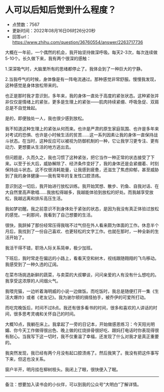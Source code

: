 # 人可以后知后觉到什么程度？
- 点赞数：7567
- 更新时间：2022年08月16日06时26分20秒
- 回答url：https://www.zhihu.com/question/36760554/answer/2263717736
<body>
 <p data-pid="00qpqggM">大概在一年前，一个偶然的机会，我开始坚持做深呼吸。每天2-3次，每次连续做5-10个。长久做下来，我有两个很深的感触：</p>
 <p data-pid="C22pkMaF">1.深深吸气时，大脑里所有的思绪都停止了。我体会到了一种巨大的宁静。</p>
 <p data-pid="OZM7c9fi">2.当我呼气的时候，身体像是有一阵电流通过。那种感觉非常舒服。慢慢我发现，这种感觉是身体放松带来的。</p>
 <p data-pid="LlhhE6wD">也正是那时我才意识到，多年来，我的身体一直处于高度的紧张状态。这种紧张并非仅仅是情绪上的紧张，更多是生理上的紧张——肌肉持续紧绷、呼吸急促、双肩总是不自觉耸起。</p>
 <p data-pid="rFquCYQ8">是的，即便独处一人，我也很少感到放松。</p>
 <p data-pid="ozbdH0dk">我不知道这种生理上的紧张从何而来。也许是严肃的原生家庭氛围、也许是多年来对考试的恐惧、也许是小时候生活的贫苦……这一系列因素让我的身体一直保持战斗状态。在当时，这种反应可以被视为防御机制的一种，它让我学习更专注、更有动力、更想要从生活的地方逃出去。</p>
 <p data-pid="quufK06O">但问题是，久而久之，我也习惯了这种紧张，把它当作一种正常的状态接受了下来。以至于长大后，威胁解除了、经济条件变好了，我的身体还是会紧绷着、时刻保持战斗状态。这不仅很消耗能量，让我感到疲惫，还滋生了焦虑抑郁，甚至威胁到了我的身体健康——我有常年的复发性口腔溃疡。</p>
 <p data-pid="zFbJ6HQN">意识到这一切后，我开始进行放松训练。我开始冥想、散步、钓鱼、自我对话、在大自然里高声歌唱……我放松得越多，我越能体验到放松的好处。而我越享受放松，我越远离和排斥高压生活。</p>
 <p data-pid="58BBZNRQ">我如梦初醒。我之前意识不到身体处于紧张的状态，是因为我没有真正体验过放松的感觉。一刹那间，我看到了自己想要的生活。</p>
 <p data-pid="47V7RK0Z">很快，我辞掉了那份经常压得我喘不过气但在外人看来颇为体面的工作。休息半个月后，我找到了一份自己喜欢、也更轻松的文字工作。也就在那时，一种全新的生活开始了。</p>
 <p data-pid="IqnfuRBp">我活干得不错，职场人际关系简单，极少加班。</p>
 <p data-pid="LggZhAeK">下班后，我时常走在偏远的小路上，看看天空和树木，视线跟随翱翔的飞鸟移动。我感受到了一种久违的辽阔。</p>
 <p data-pid="7FNmPi4m">在菜市场挑选新鲜的蔬菜，与卖菜的大叔攀谈，问问亲爱的人有没有什么想吃的。我享受这浓厚的人间烟火气。</p>
 <p data-pid="IxLSGfpV">我喂完猫，一边听着海明威的小说一边做饭。而吃饭时，我总是随便打开一集《生活大爆炸》或者《老友记》。我为谢尔顿的搞怪拍手，被乔伊的可爱所打动。</p>
 <p data-pid="aKXdUsl1">而吃完晚饭后，时间不过8点。我还有很多看书的时间，很多和喜欢的人讲话的时间，很多思考灵魂和关怀自己的时间。</p>
 <p data-pid="9ysbRe1z">大概10点，我躺在床上。我拿起了一旁的日记本，开始做感恩练习：今天阳光明媚、你今天工作做得很出色、晚上做的红烧排骨很好吃、跟妈打电话时你表现得很有耐心。当我写下这一切时，我不仅重温了幸福，还发现了什么对我才是真正重要的。</p>
 <p data-pid="Y8FJAPYF">我突然发现，我已经有两个月没有起口腔溃疡了。然后我笑了。我没有把这件事写下来，但这也没关系。</p>
 <p data-pid="3emWp0aD">窗户半开，明月挂在柳树枝头。我闭上了眼，很快便入了眠。</p>
 <hr>
 <p data-pid="YI_mIF64">备注：想要加入读书会的小伙伴，可以到我的公众号“大明白”了解详情。</p>
</body>